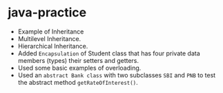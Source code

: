 # java-practice

- Example of Inheritance  
- Multilevel Inheritance.
- Hierarchical Inheritance.
- Added `Encapsulation` of Student class that has four private data members (types) their setters and getters.
- Used some basic examples of overloading.
- Used an `abstract Bank class` with two subclasses `SBI` and `PNB` to test the abstract method `getRateOfInterest()`.